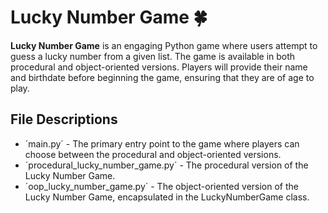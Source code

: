 # Lucky Number Game 🍀

**Lucky Number Game** is an engaging Python game where users attempt to guess a lucky number from a given list. The game is available in both procedural and object-oriented versions. Players will provide their name and birthdate before beginning the game, ensuring that they are of age to play.


## File Descriptions

- ´main.py´ - The primary entry point to the game where players can choose between the procedural and object-oriented versions.
- ´procedural_lucky_number_game.py´ - The procedural version of the Lucky Number Game.
- ´oop_lucky_number_game.py´ - The object-oriented version of the Lucky Number Game, encapsulated in the LuckyNumberGame class.